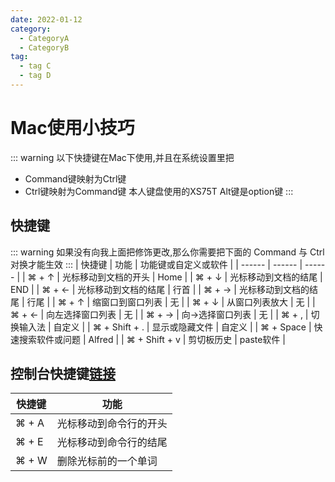 ```yaml
---
date: 2022-01-12
category:
  - CategoryA
  - CategoryB
tag:
  - tag C
  - tag D
---
```


# Mac使用小技巧
::: warning
以下快捷键在Mac下使用,并且在系统设置里把
- Command键映射为Ctrl键
- Ctrl键映射为Command键
本人键盘使用的XS75T
Alt键是option键
:::


## 快捷键
::: warning
如果没有向我上面把修饰更改,那么你需要把下面的
Command 与 Ctrl对换才能生效
:::
| 快捷键 | 功能 | 功能键或自定义或软件 |
| ------ | ------ | ------ |
| ⌘ + ↑ | 光标移动到文档的开头 | Home |
| ⌘ + ↓ | 光标移动到文档的结尾 | END |
| ⌘ + ← | 光标移动到文档的结尾 | 行首 |
| ⌘ + → | 光标移动到文档的结尾 | 行尾 |
| ⌘ + ↑ | 缩窗口到窗口列表 | 无 |
| ⌘ + ↓ | 从窗口列表放大 | 无 |
| ⌘ + ← | 向左选择窗口列表 | 无 |
| ⌘ + → | 向→选择窗口列表 | 无 |
| ⌘ + , | 切换输入法 | 自定义 |
| ⌘ + Shift + . | 显示或隐藏文件 | 自定义 |
| ⌘ + Space | 快速搜索软件或问题 | Alfred |
| ⌘ + Shift + v | 剪切板历史 | paste软件 |


## 控制台快捷键[链接](https://juejin.cn/post/6844903849572974605)
| 快捷键 | 功能 |
| ------ | ------ |
| ⌘ + A | 光标移动到命令行的开头 |
| ⌘ + E | 光标移动到命令行的结尾 |
| ⌘ + W | 删除光标前的一个单词 |
